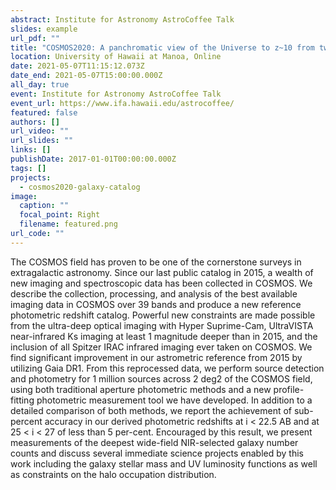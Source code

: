 ```yaml
---
abstract: Institute for Astronomy AstroCoffee Talk
slides: example
url_pdf: ""
title: "COSMOS2020: A panchromatic view of the Universe to z~10 from two complementary catalogs"
location: University of Hawaii at Manoa, Online
date: 2021-05-07T11:15:12.073Z
date_end: 2021-05-07T15:00:00.000Z
all_day: true
event: Institute for Astronomy AstroCoffee Talk
event_url: https://www.ifa.hawaii.edu/astrocoffee/
featured: false
authors: []
url_video: ""
url_slides: ""
links: []
publishDate: 2017-01-01T00:00:00.000Z
tags: []
projects:
  - cosmos2020-galaxy-catalog
image:
  caption: ""
  focal_point: Right
  filename: featured.png
url_code: ""
---
```

The COSMOS field has proven to be one of the cornerstone surveys in extragalactic astronomy. Since our last public catalog in 2015, a wealth of new imaging and spectroscopic data has been collected in COSMOS. We describe the collection, processing, and analysis of the best available imaging data in COSMOS over 39 bands and produce a new reference photometric redshift catalog. Powerful new constraints are made possible from the ultra-deep optical imaging with Hyper Suprime-Cam, UltraVISTA near-infrared Ks imaging at least 1 magnitude deeper than in 2015, and the inclusion of all Spitzer IRAC infrared imaging ever taken on COSMOS. We find significant improvement in our astrometric reference from 2015 by utilizing Gaia DR1. From this reprocessed data, we perform source detection and photometry for 1 million sources across 2 deg2 of the COSMOS field, using both traditional aperture photometric methods and a new profile-fitting photometric measurement tool we have developed. In addition to a detailed comparison of both methods, we report the achievement of sub-percent accuracy in our derived photometric redshifts at i < 22.5 AB and at 25 < i < 27 of less than 5 per-cent. Encouraged by this result, we present measurements of the deepest wide-field NIR-selected galaxy number counts and discuss several immediate science projects enabled by this work including the galaxy stellar mass and UV luminosity functions as well as constraints on the halo occupation distribution.